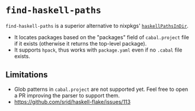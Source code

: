 # `find-haskell-paths`

`find-haskell-paths` is a superior alternative to nixpkgs' [`haskellPathsInDir`](https://github.com/NixOS/nixpkgs/blob/f991762ea1345d850c06cd9947700f3b08a12616/lib/filesystem.nix#L18).

- It locates packages based on the "packages" field of `cabal.project` file if it exists (otherwise it returns the top-level package).
- It supports `hpack`, thus works with `package.yaml` even if no `.cabal` file exists.

## Limitations

- Glob patterns in `cabal.project` are not supported yet. Feel free to open a PR improving the parser to support them.
- https://github.com/srid/haskell-flake/issues/113
